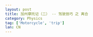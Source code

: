```yaml
---
layout: post
title: 加州摩托记（二） -- 驾驶技巧 之 离合
category: Physics
tag: ['Motorcycle', 'trip']
lan: CN
---
```



